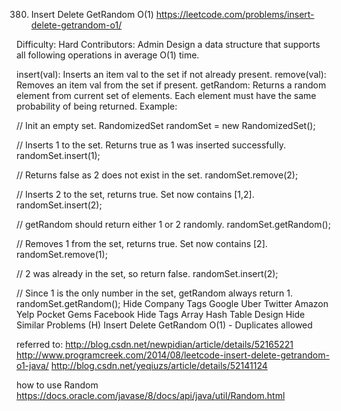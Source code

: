 380. Insert Delete GetRandom O(1)
https://leetcode.com/problems/insert-delete-getrandom-o1/

Difficulty: Hard
Contributors: Admin
Design a data structure that supports all following operations in average O(1) time.

insert(val): Inserts an item val to the set if not already present.
remove(val): Removes an item val from the set if present.
getRandom: Returns a random element from current set of elements. Each element must have the same probability of being returned.
Example:

// Init an empty set.
RandomizedSet randomSet = new RandomizedSet();

// Inserts 1 to the set. Returns true as 1 was inserted successfully.
randomSet.insert(1);

// Returns false as 2 does not exist in the set.
randomSet.remove(2);

// Inserts 2 to the set, returns true. Set now contains [1,2].
randomSet.insert(2);

// getRandom should return either 1 or 2 randomly.
randomSet.getRandom();

// Removes 1 from the set, returns true. Set now contains [2].
randomSet.remove(1);

// 2 was already in the set, so return false.
randomSet.insert(2);

// Since 1 is the only number in the set, getRandom always return 1.
randomSet.getRandom();
Hide Company Tags Google Uber Twitter Amazon Yelp Pocket Gems Facebook
Hide Tags Array Hash Table Design
Hide Similar Problems (H) Insert Delete GetRandom O(1) - Duplicates allowed

referred to:
http://blog.csdn.net/newpidian/article/details/52165221
http://www.programcreek.com/2014/08/leetcode-insert-delete-getrandom-o1-java/
http://blog.csdn.net/yeqiuzs/article/details/52141124

how to use Random https://docs.oracle.com/javase/8/docs/api/java/util/Random.html
